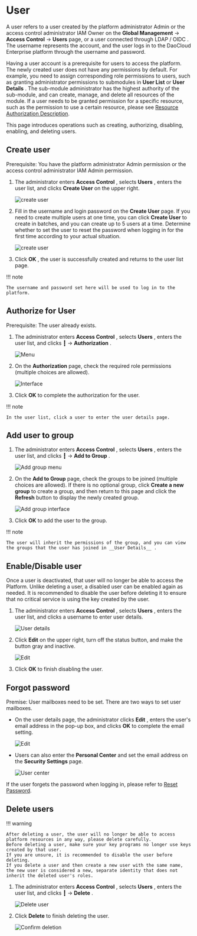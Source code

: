 # User

A user refers to a user created by the platform administrator Admin or the access control administrator IAM Owner on the __Global Management__ -> __Access Control__ -> __Users__ page, or a user connected through LDAP / OIDC .
The username represents the account, and the user logs in to the DaoCloud Enterprise platform through the username and password.

Having a user account is a prerequisite for users to access the platform. The newly created user does not have any permissions by default. For example, you need to assign corresponding role permissions to users, such as granting administrator permissions to submodules in __User List__ or __User Details__ .
The sub-module administrator has the highest authority of the sub-module, and can create, manage, and delete all resources of the module.
If a user needs to be granted permission for a specific resource, such as the permission to use a certain resource, please see [Resource Authorization Description](#authorize-for-user).

This page introduces operations such as creating, authorizing, disabling, enabling, and deleting users.

## Create user

Prerequisite: You have the platform administrator Admin permission or the access control administrator IAM Admin permission.

1. The administrator enters __Access Control__ , selects __Users__ , enters the user list, and clicks __Create User__ on the upper right.

    ![create user](https://docs.daocloud.io/daocloud-docs-images/docs/en/docs/ghippo/images/createuser01.png)

2. Fill in the username and login password on the __Create User__ page. If you need to create
   multiple users at one time, you can click __Create User__ to create in batches, and you can
   create up to 5 users at a time. Determine whether to set the user to reset the password
   when logging in for the first time according to your actual situation.

    ![create user](https://docs.daocloud.io/daocloud-docs-images/docs/en/docs/ghippo/images/createuser02.png)

3. Click __OK__ , the user is successfully created and returns to the user list page.

!!! note

    The username and password set here will be used to log in to the platform.

## Authorize for User

Prerequisite: The user already exists.

1. The administrator enters __Access Control__ , selects __Users__ , enters the user list, and clicks __┇__ -> __Authorization__ .

    ![Menu](https://docs.daocloud.io/daocloud-docs-images/docs/en/docs/ghippo/user-guide/images/authorize01.png)

2. On the __Authorization__ page, check the required role permissions (multiple choices are allowed).

    ![Interface](https://docs.daocloud.io/daocloud-docs-images/docs/en/docs/ghippo/user-guide/images/authorize02.png)

3. Click __OK__ to complete the authorization for the user.

!!! note

    In the user list, click a user to enter the user details page.

## Add user to group

1. The administrator enters __Access Control__ , selects __Users__ , enters the user list, and clicks __┇__ -> __Add to Group__ .

    ![Add group menu](https://docs.daocloud.io/daocloud-docs-images/docs/en/docs/ghippo/user-guide/images/joingroup01.png)

2. On the __Add to Group__ page, check the groups to be joined (multiple choices are allowed). If there is no optional group, click __Create a new group__ to create a group, and then return to this page and click the __Refresh__ button to display the newly created group.

    ![Add group interface](https://docs.daocloud.io/daocloud-docs-images/docs/en/docs/ghippo/user-guide/images/joingroup02.png)

3. Click __OK__ to add the user to the group.

!!! note

    The user will inherit the permissions of the group, and you can view the groups that the user has joined in __User Details__ .

## Enable/Disable user

Once a user is deactivated, that user will no longer be able to access the Platform. Unlike deleting a user, a disabled user can be enabled again as needed. It is recommended to disable the user before deleting it to ensure that no critical service is using the key created by the user.

1. The administrator enters __Access Control__ , selects __Users__ , enters the user list, and clicks a username to enter user details.

    ![User details](https://docs.daocloud.io/daocloud-docs-images/docs/en/docs/ghippo/user-guide/images/createuser03.png)

2. Click __Edit__ on the upper right, turn off the status button, and make the button gray and inactive.

    ![Edit](https://docs.daocloud.io/daocloud-docs-images/docs/en/docs/ghippo/user-guide/images/enableuser01.png)

3. Click __OK__ to finish disabling the user.

## Forgot password

Premise: User mailboxes need to be set. There are two ways to set user mailboxes.

- On the user details page, the administrator clicks __Edit__ , enters the user's email address in the pop-up box, and clicks __OK__ to complete the email setting.

    ![Edit](https://docs.daocloud.io/daocloud-docs-images/docs/en/docs/ghippo/user-guide/images/enableuser02.png)

- Users can also enter the __Personal Center__ and set the email address on the __Security Settings__ page.

    ![User center](https://docs.daocloud.io/daocloud-docs-images/docs/en/docs/ghippo/user-guide/images/mailbox.png)

If the user forgets the password when logging in, please refer to [Reset Password](../password.md).

## Delete users

!!! warning

    After deleting a user, the user will no longer be able to access platform resources in any way, please delete carefully.
    Before deleting a user, make sure your key programs no longer use keys created by that user.
    If you are unsure, it is recommended to disable the user before deleting.
    If you delete a user and then create a new user with the same name, the new user is considered a new, separate identity that does not inherit the deleted user's roles.

1. The administrator enters __Access Control__ , selects __Users__ , enters the user list, and clicks __┇__ -> __Delete__ .

    ![Delete user](https://docs.daocloud.io/daocloud-docs-images/docs/en/docs/ghippo/user-guide/images/deleteuser01.png)

2. Click __Delete__ to finish deleting the user.

    ![Confirm deletion](https://docs.daocloud.io/daocloud-docs-images/docs/en/docs/ghippo/user-guide/images/deleteuser02.png)
